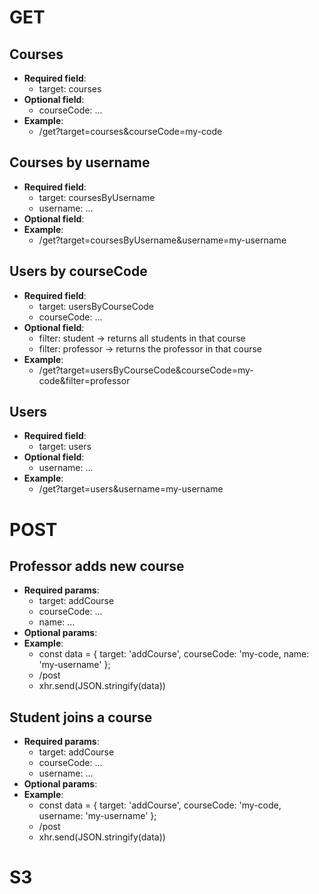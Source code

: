 # GET
## Courses
- **Required field**:
    - target: courses
- **Optional field**:
    - courseCode: ...
- **Example**:
    - /get?target=courses&courseCode=my-code

## Courses by username
- **Required field**:
    - target: coursesByUsername
    - username: ...
- **Optional field**:
- **Example**:
    - /get?target=coursesByUsername&username=my-username

## Users by courseCode
- **Required field**:
    - target: usersByCourseCode
    - courseCode: ...
- **Optional field**:
    - filter: student -> returns all students in that course
    - filter: professor -> returns the professor in that course
- **Example**:
    - /get?target=usersByCourseCode&courseCode=my-code&filter=professor

## Users
- **Required field**:
    - target: users
- **Optional field**:
    - username: ...
- **Example**:
    - /get?target=users&username=my-username


# POST
## Professor adds new course
- **Required params**:
    - target: addCourse
    - courseCode: ...
    - name: ...
- **Optional params**:
- **Example**:
    - const data = {
        target: 'addCourse',
        courseCode: 'my-code,
        name: 'my-username'
    };
    - /post
    - xhr.send(JSON.stringify(data))
    
## Student joins a course
- **Required params**:
    - target: addCourse
    - courseCode: ...
    - username: ...
- **Optional params**:
- **Example**:
    - const data = {
        target: 'addCourse',
        courseCode: 'my-code,
        username: 'my-username'
    };
    - /post
    - xhr.send(JSON.stringify(data))

# S3
